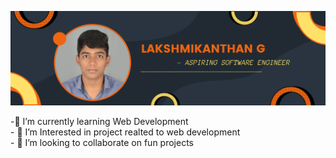 <a href="https://www.linkedin.com/in/lakshmikanthan-g-90bba4213"> <img src="laks.png" > </a>

​-​🚀 I’m currently learning Web Development 
<br>
​-​ 🔭 I’m Interested in project realted to web development
<br>
​-​ 👯 I’m looking to collaborate on fun projects 
<br>



